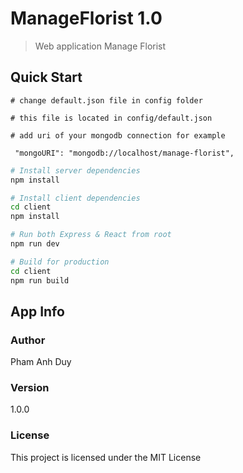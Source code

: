 # ManageFlorist 1.0

> Web application Manage Florist

## Quick Start

```
# change default.json file in config folder

# this file is located in config/default.json

# add uri of your mongodb connection for example

 "mongoURI": "mongodb://localhost/manage-florist",

```

```bash
# Install server dependencies
npm install

# Install client dependencies
cd client
npm install

# Run both Express & React from root
npm run dev

# Build for production
cd client
npm run build
```

## App Info

### Author

Pham Anh Duy

### Version

1.0.0

### License

This project is licensed under the MIT License
